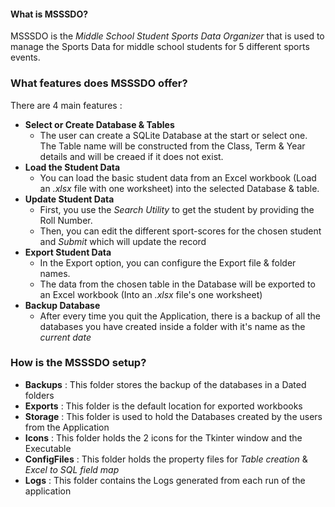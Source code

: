 #### What is MSSSDO?
MSSSDO is the *Middle School Student Sports Data Organizer* that is used to manage the Sports Data for middle school students for 5 different sports events.

### What features does MSSSDO offer?
There are 4 main features :
* **Select or Create Database & Tables**
  - The user can create a SQLite Database at the start or select one. The Table name will be constructed from the Class, Term & Year details and will be creaed if it does not exist.
* **Load the Student Data** 
  - You can load the basic student data from an Excel workbook (Load an *.xlsx* file with one worksheet) into the selected Database & table.
* **Update Student Data**
  - First, you use the *Search Utility* to get the student by providing the Roll Number.
  - Then, you can edit the different sport-scores for the chosen student and *Submit* which will update the record
* **Export Student Data**
  - In the Export option, you can configure the Export file & folder names.
  - The data from the chosen table in the Database will be exported to an Excel workbook (Into an *.xlsx* file's one worksheet)
* **Backup Database**
  - After every time you quit the Application, there is a backup of all the databases you have created inside a folder with it's name as the *current date*

### How is the MSSSDO setup?
* **Backups** : This folder stores the backup of the databases in a Dated folders
* **Exports** : This folder is the default location for exported workbooks
* **Storage** : This folder is used to hold the Databases created by the users from the Application
* **Icons** : This folder holds the 2 icons for the Tkinter window and the Executable
* **ConfigFiles** : This folder holds the property files for *Table creation* & *Excel to SQL field map*
* **Logs** : This folder contains the Logs generated from each run of the application
